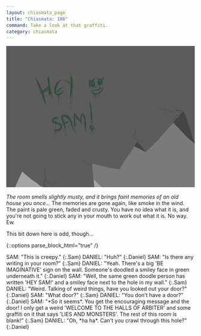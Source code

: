 ```yaml
---
layout: chiasmata_page
title: "Chiasmata: 188"
command: Take a look at that graffiti.
category: chiasmata
---
```


![188](/chiasmata/images/narrative/189.png)

*The room smells slightly musty, and it brings faint memories of an old house you once...* The memories are gone again, like smoke in the wind. The paint is pale green, faded and crusty. You have no idea what it is, and you're not going to stick any in your mouth to work out what it is. No way. Ew.

This bit down here is odd, though...

{::options parse_block_html="true" /}
<div class="dialogue">
SAM: "This is creepy." 
{:.Sam}
DANIEL: "Huh?" 
{:.Daniel}
SAM: "Is there any writing in your room?" 
{:.Sam}
DANIEL: "Yeah. There's a big '<span class="system">BE IMAGINATIVE</span>' sign on the wall. Someone's doodled a smiley face in green underneath it." 
{:.Daniel}
SAM: "Well, the same green doodle person has written '<span class="green_mystery">HEY SAM!</span>' and a smiley face next to the hole in my wall." 
{:.Sam}
DANIEL: "Weird. Talking of weird things, have you looked out your door?" 
{:.Daniel}
SAM: "What door?" 
{:.Sam}
DANIEL: "You don't have a door?" 
{:.Daniel}
SAM: "*So it seems*. You get the encouraging message and the door! I only get a weird '<span class="system">WELCOME TO THE HALLS OF ARBITER</span>' and some graffiti on it that says '<span class="green_mystery">LIES AND MONSTERS</span>'. The rest of this room is blank!" 
{:.Sam}
DANIEL: "Oh, *ha ha*. Can't you crawl through this hole?" 
{:.Daniel}
</div>